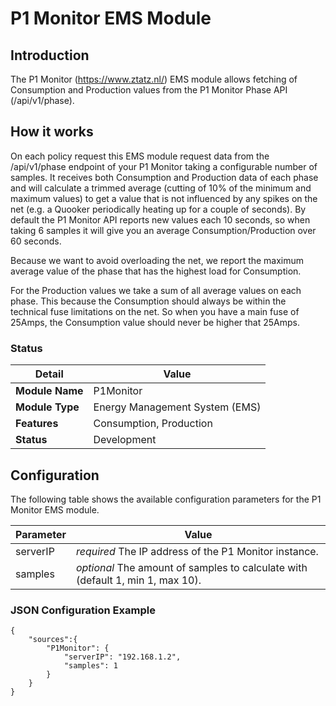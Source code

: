 # P1 Monitor EMS Module

## Introduction

The P1 Monitor (https://www.ztatz.nl/) EMS module allows fetching of Consumption and Production values from the P1 Monitor Phase API (/api/v1/phase).

## How it works

On each policy request this EMS module request data from the /api/v1/phase endpoint of your P1 Monitor taking a configurable number of samples. It receives both Consumption and Production data of each phase and will calculate a trimmed average (cutting of 10% of the minimum and maximum values) to get a value that is not influenced by any spikes on the net (e.g. a Quooker periodically heating up for a couple of seconds). By default the P1 Monitor API reports new values each 10 seconds, so when taking 6 samples it will give you an average Consumption/Production over 60 seconds.

Because we want to avoid overloading the net, we report the maximum average value of the phase that has the highest load for Consumption.

For the Production values we take a sum of all average values on each phase. This because the Consumption should always be within the technical fuse limitations on the net. So when you have a main fuse of 25Amps, the Consumption value should never be higher that 25Amps.

### Status

| Detail          | Value                          |
| --------------- | ------------------------------ |
| **Module Name** | P1Monitor                      |
| **Module Type** | Energy Management System (EMS) |
| **Features**    | Consumption, Production        |
| **Status**      | Development                    |

## Configuration

The following table shows the available configuration parameters for the P1 Monitor EMS module.

| Parameter   | Value         |
| ----------- | ------------- |
| serverIP    | *required* The IP address of the P1 Monitor instance. |
| samples  | *optional* The amount of samples to calculate with (default 1, min 1, max 10). |

### JSON Configuration Example

```
{
    "sources":{
        "P1Monitor": {
            "serverIP": "192.168.1.2",
            "samples": 1
        }
    }
}
```
